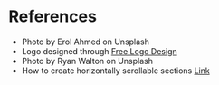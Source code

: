 # References
* Photo by Erol Ahmed on Unsplash
* Logo designed through [Free Logo Design](freelogodesign.com)
* Photo by Ryan Walton on Unsplash
* How to create horizontally scrollable sections [Link](https://medium.com/flexbox-and-grids/how-to-create-horizontally-scrollable-sections-with-flexbox-60d860f539b2)

